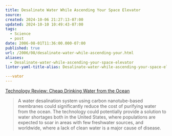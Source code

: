 ```yaml
---
title: Desalinate Water While Ascending Your Space Elevator
source: 
created: 2024-10-06 21:27:13-07:00
updated: 2024-10-10 10:49:43-07:00
tags:
  - Science
  - post
date: 2006-08-01T11:36:00.000-07:00
published: true
url: /2006/08/desalinate-water-while-ascending-your.html
aliases:
  - Desalinate-water-while-ascending-your-space-elevator
linter-yaml-title-alias: Desalinate-water-while-ascending-your-space-elevator

---vator
---
```



[Technology Review: Cheap Drinking Water from the Ocean](http://www.technologyreview.com/read_article.aspx?id=16977&ch=nanotech "Technology Review: Cheap Drinking Water from the Ocean")  
  

>   
> A water desalination system using carbon nanotube-based membranes could significantly reduce the cost of purifying water from the ocean. The technology could potentially provide a solution to water shortages both in the United States, where populations are expected to soar in areas with few freshwater sources, and worldwide, where a lack of clean water is a major cause of disease.